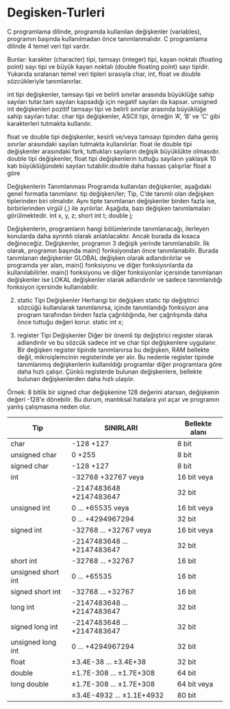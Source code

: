 # Degisken-Turleri
C programlama dilinde, programda kullanılan değişkenler (variables), programın
başında kullanılmadan önce tanımlanmalıdır. C programlama dilinde 4 temel veri
tipi vardır. 

Bunlar: karakter (character) tipi, tamsayı (integer) tipi, kayan noktalı
(floating point) sayı tipi ve büyük kayan noktalı (double floating point) sayı tipidir.
Yukarıda sıralanan temel veri tipleri sırasıyla char, int, float ve double
sözcükleriyle tanımlanırlar.

int tipi değişkenler, tamsayı tipi ve belirli sınırlar arasında
büyüklüğe sahip sayıları tutar.tam sayıları kapsadığı için negatif sayıları da kapsar. 
unsigned int değişkenleri pozitif tamsayı tipi ve belirli sınırlar arasında
büyüklüğe sahip sayıları tutar.
char tipi değişkenler, ASCII tipi, örneğin ‘A’, ‘B’ ve ‘C’ gibi karakterleri
tutmakta kullanılır.

float ve double tipi değişkenler, kesirli ve/veya tamsayı tipinden daha geniş sınırlar arasındaki sayıları tutmakta kullanılırlar.
float ile double tipi değişkenler arasındaki fark, tuttukları sayıların değişik
büyüklükte olmasıdır. double tipi değişkenler, float tipi değişkenlerin tuttuğu
sayıların yaklaşık 10 katı büyüklüğündeki sayıları tutabilir.double daha hassas çalışırlar float a göre

Değişkenlerin Tanımlanması
Programda kullanılan değişkenler, aşağıdaki genel formatla tanımlanır.
tip değişken/ler;
Tip, C’de tanımlı olan değişken tiplerinden biri olmalıdır. Aynı tipte tanımlanan değişkenler birden fazla ise, birbirlerinden virgül (,) ile ayrılırlar. Aşağıda, bazı değişken tanımlamaları görülmektedir.
int x, y, z;
short int t;
double j;

Değişkenlerin, programların hangi bölümlerinde tanımlanacağı, ilerleyen konularda
daha ayrıntılı olarak anlatılacaktır. Ancak burada da kısaca değineceğiz. Değişkenler, programın 3 değişik yerinde tanımlanabilir. İlk olarak, programın başında
main() fonksiyondan önce tanımlanabilir. Burada tanımlanan değişkenler
GLOBAL değişken olarak adlandırılırlar ve programda yer alan, main()
fonksiyonu ve diğer fonksiyonlarda da kullanılabilirler. main() fonksiyonu ve diğer
fonksiyonlar içersinde tanımlanan değişkenler ise LOKAL değişkenler olarak
adlandırılır ve sadece tanımlandığı fonksiyon içersinde kullanılabilir.

2. static Tipi Değişkenler
Herhangi bir değişken static tip değiştirici sözcüğü kullanılarak tanımlanırsa,
içinde tanımlandığı fonksiyon ana program tarafından birden fazla çağrıldığında,
her çağrılışında daha önce tuttuğu değeri korur.
static int x;

3. register Tipi Değişkenler
Diğer bir önemli tip değiştirici register olarak adlandırılır ve bu sözcük sadece
int ve char tipi değişkenlere uygulanır. Bir değişken register tipinde
tanımlanırsa bu değişken, RAM bellekte değil, mikroişlemcinin registerinde yer alır.
Bu nedenle register tipinde tanımlanmış değişkenlerin kullanıldığı programlar
diğer programlara göre daha hızlı çalışır. Çünkü registerde bulunan değişkenlere,
bellekte bulunan değişkenlerden daha hızlı ulaşılır.


Örnek: 8 bitlik bir signed char değişkenine 128 değerini atarsan, değişkenin değeri -128'e dönebilir. 
Bu durum, mantıksal hatalara yol açar ve programın yanlış çalışmasına neden olur.



|  Tip              |SINIRLARI                   |Bellekte alanı|
|-------------------|----------------------------|--------------|
|char               | -128   +127                |   8 bit      |            
| unsigned char     |  0   +255                  |   8 bit      |
|signed char        |-128   +127                 |   8 bit      |
|int                |-32768 +32767 veya          |  16 bit veya |
|                   |-2147483648  +2147483647    |  32 bit      |
|unsigned int       | 0 ... +65535 veya          |  16 bit veya |
|                   |0 ... +4294967294           |  32 bit      |
|signed int         |-32768 ... +32767 veya      |  16 bit veya |       
|                   |-2147483648 ... +2147483647 |  32 bit      |
|short int          |-32768 ... +32767           |  16 bit      | 
|unsigned short int |   0 ... +65535             |   16 bit     |
|signed short int   | -32768 ... +32767          |   16 bit     |
|long int           |-2147483648 ... +2147483647 |   32 bit     |
|signed long int    |-2147483648 ... +2147483647 |   32 bit     | 
|unsigned long int  |0 ... +4294967294           |   32 bit     |
|float              | ±3.4E-38 ... ±3.4E+38      |   32 bit     |
|double             |±1.7E-308 ... ±1.7E+308     |    64 bit    |
|long double        |±1.7E-308 ... ±1.7E+308     |   64 bit veya|
|                    | ±3.4E-4932 ... ±1.1E+4932 |    80 bit  |     

